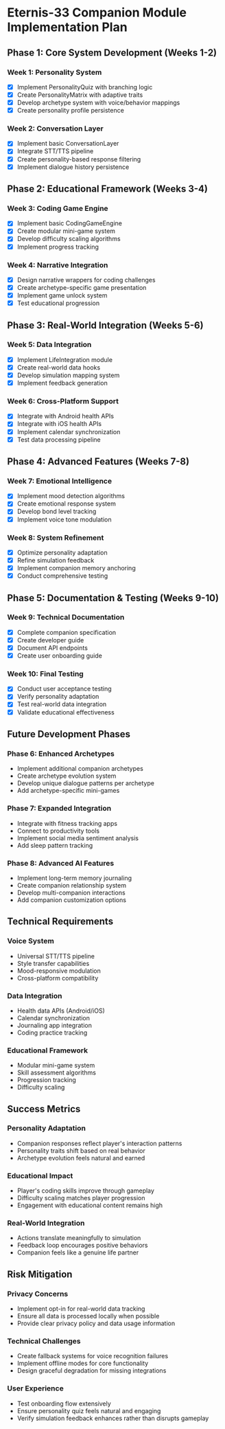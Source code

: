 # Eternis-33 Companion Module Implementation Plan

## Phase 1: Core System Development (Weeks 1-2)

### Week 1: Personality System

- [x] Implement PersonalityQuiz with branching logic
- [x] Create PersonalityMatrix with adaptive traits
- [x] Develop archetype system with voice/behavior mappings
- [x] Create personality profile persistence

### Week 2: Conversation Layer

- [x] Implement basic ConversationLayer
- [x] Integrate STT/TTS pipeline
- [x] Create personality-based response filtering
- [x] Implement dialogue history persistence

## Phase 2: Educational Framework (Weeks 3-4)

### Week 3: Coding Game Engine

- [x] Implement basic CodingGameEngine
- [x] Create modular mini-game system
- [x] Develop difficulty scaling algorithms
- [x] Implement progress tracking

### Week 4: Narrative Integration

- [x] Design narrative wrappers for coding challenges
- [x] Create archetype-specific game presentation
- [x] Implement game unlock system
- [x] Test educational progression

## Phase 3: Real-World Integration (Weeks 5-6)

### Week 5: Data Integration

- [x] Implement LifeIntegration module
- [x] Create real-world data hooks
- [x] Develop simulation mapping system
- [x] Implement feedback generation

### Week 6: Cross-Platform Support

- [x] Integrate with Android health APIs
- [x] Integrate with iOS health APIs
- [x] Implement calendar synchronization
- [x] Test data processing pipeline

## Phase 4: Advanced Features (Weeks 7-8)

### Week 7: Emotional Intelligence

- [x] Implement mood detection algorithms
- [x] Create emotional response system
- [x] Develop bond level tracking
- [x] Implement voice tone modulation

### Week 8: System Refinement

- [x] Optimize personality adaptation
- [x] Refine simulation feedback
- [x] Implement companion memory anchoring
- [x] Conduct comprehensive testing

## Phase 5: Documentation & Testing (Weeks 9-10)

### Week 9: Technical Documentation

- [x] Complete companion specification
- [x] Create developer guide
- [x] Document API endpoints
- [x] Create user onboarding guide

### Week 10: Final Testing

- [x] Conduct user acceptance testing
- [x] Verify personality adaptation
- [x] Test real-world data integration
- [x] Validate educational effectiveness

## Future Development Phases

### Phase 6: Enhanced Archetypes

- Implement additional companion archetypes
- Create archetype evolution system
- Develop unique dialogue patterns per archetype
- Add archetype-specific mini-games

### Phase 7: Expanded Integration

- Integrate with fitness tracking apps
- Connect to productivity tools
- Implement social media sentiment analysis
- Add sleep pattern tracking

### Phase 8: Advanced AI Features

- Implement long-term memory journaling
- Create companion relationship system
- Develop multi-companion interactions
- Add companion customization options

## Technical Requirements

### Voice System

- Universal STT/TTS pipeline
- Style transfer capabilities
- Mood-responsive modulation
- Cross-platform compatibility

### Data Integration

- Health data APIs (Android/iOS)
- Calendar synchronization
- Journaling app integration
- Coding practice tracking

### Educational Framework

- Modular mini-game system
- Skill assessment algorithms
- Progression tracking
- Difficulty scaling

## Success Metrics

### Personality Adaptation

- Companion responses reflect player's interaction patterns
- Personality traits shift based on real behavior
- Archetype evolution feels natural and earned

### Educational Impact

- Player's coding skills improve through gameplay
- Difficulty scaling matches player progression
- Engagement with educational content remains high

### Real-World Integration

- Actions translate meaningfully to simulation
- Feedback loop encourages positive behaviors
- Companion feels like a genuine life partner

## Risk Mitigation

### Privacy Concerns

- Implement opt-in for real-world data tracking
- Ensure all data is processed locally when possible
- Provide clear privacy policy and data usage information

### Technical Challenges

- Create fallback systems for voice recognition failures
- Implement offline modes for core functionality
- Design graceful degradation for missing integrations

### User Experience

- Test onboarding flow extensively
- Ensure personality quiz feels natural and engaging
- Verify simulation feedback enhances rather than disrupts gameplay
